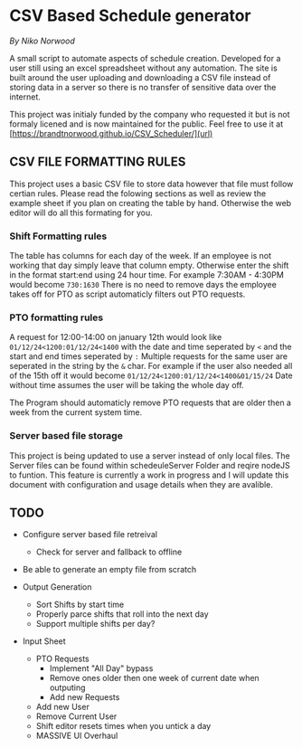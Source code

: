 # CSV Based Schedule generator #
*By Niko Norwood*

A small script to automate aspects of schedule creation. Developed for a user still using an excel spreadsheet without any automation. The site is built around the user uploading and downloading a CSV file instead of storing data in a server so there is no transfer of sensitive data over the internet. 


This project was initialy funded by the company who requested it but is not formaly licened and is now maintained for the public. Feel free to use it at [https://brandtnorwood.github.io/CSV_Scheduler/](url)


## CSV FILE FORMATTING RULES

This project uses a basic CSV file to store data however that file must follow certian rules. Please read the folowing sections as well as review the example sheet if you plan on creating the table by hand. Otherwise the web editor <TODO> will do all this formating for you.


### Shift Formatting rules

The table has columns for each day of the week. If an employee is not working that day simply leave that column empty. Otherwise enter the shift in the format start:end using 24 hour time. For example 7:30AM - 4:30PM would become `730:1630` There is no need to remove days the employee takes off for PTO as script automaticly filters out PTO requests. 


### PTO formatting rules

A request for 12:00-14:00 on january 12th would look like `01/12/24<1200:01/12/24<1400` with the date and time seperated by `<` and the start and end times seperated by `:`
Multiple requests for the same user are seperated in the string by the `&` char. For example if the user also needed all of the 15th off it would become `01/12/24<1200:01/12/24<1400&01/15/24`
Date without time assumes the user will be taking the whole day off.

The Program should automaticly remove PTO requests that are older then a week from the current system time.


### Server based file storage

This project is being updated to use a server instead of only local files. The Server files can be found within schedeuleServer Folder and reqire nodeJS to funtion. This feature is currently a work in progress and I will update this document with configuration and usage details when they are avalible.


## TODO

* Configure server based file retreival
  - Check for server and fallback to offline

* Be able to generate an empty file from scratch

* Output Generation
  - Sort Shifts by start time
  - Properly parce shifts that roll into the next day
  - Support multiple shifts per day?


* Input Sheet
  - PTO Requests
    * Implement "All Day" bypass
    * Remove ones older then one week of current date when outputing
    * Add new Requests
  - Add new User
  - Remove Current User
  - Shift editor resets times when you untick a day
  - MASSIVE UI Overhaul